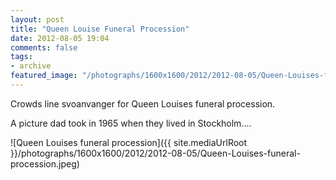 ```yaml
---
layout: post
title: "Queen Louise Funeral Procession"
date: 2012-08-05 19:04
comments: false
tags:
- archive
featured_image: "/photographs/1600x1600/2012/2012-08-05/Queen-Louises-funeral-procession.jpeg"
---
```

Crowds line svoanvanger for Queen Louises funeral procession.

A picture dad took in 1965 when they lived in Stockholm....

![Queen Louises funeral procession]({{ site.mediaUrlRoot }}/photographs/1600x1600/2012/2012-08-05/Queen-Louises-funeral-procession.jpeg)


